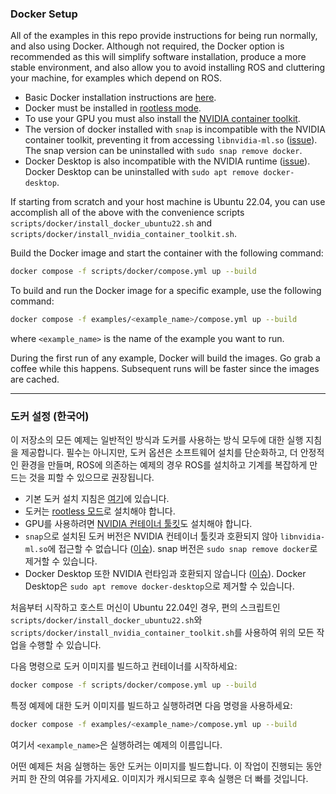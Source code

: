 ### Docker Setup

All of the examples in this repo provide instructions for being run normally, and also using Docker. Although not required, the Docker option is recommended as this will simplify software installation, produce a more stable environment, and also allow you to avoid installing ROS and cluttering your machine, for examples which depend on ROS.

- Basic Docker installation instructions are [here](https://docs.docker.com/engine/install/).
- Docker must be installed in [rootless mode](https://docs.docker.com/engine/security/rootless/).
- To use your GPU you must also install the [NVIDIA container toolkit](https://docs.nvidia.com/datacenter/cloud-native/container-toolkit/latest/install-guide.html).
- The version of docker installed with `snap` is incompatible with the NVIDIA container toolkit, preventing it from accessing `libnvidia-ml.so` ([issue](https://github.com/NVIDIA/nvidia-container-toolkit/issues/154)). The snap version can be uninstalled with `sudo snap remove docker`.
- Docker Desktop is also incompatible with the NVIDIA runtime ([issue](https://github.com/NVIDIA/nvidia-container-toolkit/issues/229)). Docker Desktop can be uninstalled with `sudo apt remove docker-desktop`.


If starting from scratch and your host machine is Ubuntu 22.04, you can use accomplish all of the above with the convenience scripts `scripts/docker/install_docker_ubuntu22.sh` and `scripts/docker/install_nvidia_container_toolkit.sh`.

Build the Docker image and start the container with the following command:
```bash
docker compose -f scripts/docker/compose.yml up --build
```

To build and run the Docker image for a specific example, use the following command:
```bash
docker compose -f examples/<example_name>/compose.yml up --build
```
where `<example_name>` is the name of the example you want to run.

During the first run of any example, Docker will build the images. Go grab a coffee while this happens. Subsequent runs will be faster since the images are cached.

---

### 도커 설정 (한국어)

이 저장소의 모든 예제는 일반적인 방식과 도커를 사용하는 방식 모두에 대한 실행 지침을 제공합니다. 필수는 아니지만, 도커 옵션은 소프트웨어 설치를 단순화하고, 더 안정적인 환경을 만들며, ROS에 의존하는 예제의 경우 ROS를 설치하고 기계를 복잡하게 만드는 것을 피할 수 있으므로 권장됩니다.

- 기본 도커 설치 지침은 [여기](https://docs.docker.com/engine/install/)에 있습니다.
- 도커는 [rootless 모드](https://docs.docker.com/engine/security/rootless/)로 설치해야 합니다.
- GPU를 사용하려면 [NVIDIA 컨테이너 툴킷](https://docs.nvidia.com/datacenter/cloud-native/container-toolkit/latest/install-guide.html)도 설치해야 합니다.
- `snap`으로 설치된 도커 버전은 NVIDIA 컨테이너 툴킷과 호환되지 않아 `libnvidia-ml.so`에 접근할 수 없습니다 ([이슈](https://github.com/NVIDIA/nvidia-container-toolkit/issues/154)). snap 버전은 `sudo snap remove docker`로 제거할 수 있습니다.
- Docker Desktop 또한 NVIDIA 런타임과 호환되지 않습니다 ([이슈](https://github.com/NVIDIA/nvidia-container-toolkit/issues/229)). Docker Desktop은 `sudo apt remove docker-desktop`으로 제거할 수 있습니다.

처음부터 시작하고 호스트 머신이 Ubuntu 22.04인 경우, 편의 스크립트인 `scripts/docker/install_docker_ubuntu22.sh`와 `scripts/docker/install_nvidia_container_toolkit.sh`를 사용하여 위의 모든 작업을 수행할 수 있습니다.

다음 명령으로 도커 이미지를 빌드하고 컨테이너를 시작하세요:
```bash
docker compose -f scripts/docker/compose.yml up --build
```

특정 예제에 대한 도커 이미지를 빌드하고 실행하려면 다음 명령을 사용하세요:
```bash
docker compose -f examples/<example_name>/compose.yml up --build
```
여기서 `<example_name>`은 실행하려는 예제의 이름입니다.

어떤 예제든 처음 실행하는 동안 도커는 이미지를 빌드합니다. 이 작업이 진행되는 동안 커피 한 잔의 여유를 가지세요. 이미지가 캐시되므로 후속 실행은 더 빠를 것입니다.